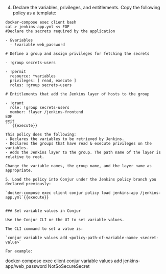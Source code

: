 
4. Declare the variables, privileges, and entitlements. Copy the following policy as a template:

```
docker-compose exec client bash
cat > jenkins-app.yml << EOF
#Declare the secrets required by the application

- &variables
  - !variable web_password

# Define a group and assign privileges for fetching the secrets

- !group secrets-users

- !permit
  resource: *variables
  privileges: [ read, execute ]
  roles: !group secrets-users

# Entitlements that add the Jenkins layer of hosts to the group  

- !grant
  role: !group secrets-users
  member: !layer /jenkins-frontend
EOF
exit
```{{execute}}

This policy does the following: 
- Declares the variables to be retrieved by Jenkins.
- Declares the groups that have read & execute privileges on the variables.
- Adds the Jenkins layer to the group. The path name of the layer is relative to root.

Change the variable names, the group name, and the layer name as appropriate.

5. Load the policy into Conjur under the Jenkins policy branch you declared previously: 

`docker-compose exec client conjur policy load jenkins-app /jenkins-app.yml`{{execute}}


### Set variable values in Conjur

Use the Conjur CLI or the UI to set variable values.

The CLI command to set a value is: 

`conjur variable values add <policy-path-of-variable-name> <secret-value>`

For example: 

```
docker-compose exec client conjur variable values add jenkins-app/web_password NotSoSecureSecret
```{{execute}}
